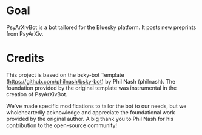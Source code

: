 # Goal
PsyArXivBot is a bot tailored for the Bluesky platform. It posts new preprints from PsyArXiv.

# Credits
This project is based on the bsky-bot Template (https://github.com/philnash/bsky-bot) by Phil Nash (philnash). The foundation provided by the original template was instrumental in the creation of PsyArXivBot.

We've made specific modifications to tailor the bot to our needs, but we wholeheartedly acknowledge and appreciate the foundational work provided by the original author. A big thank you to Phil Nash for his contribution to the open-source community!